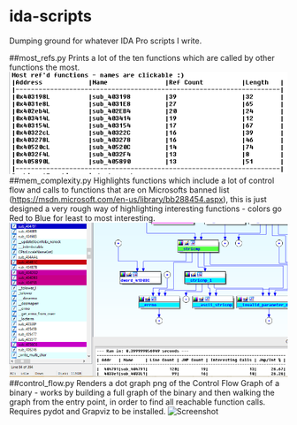 # ida-scripts
Dumping ground for whatever IDA Pro scripts I write.

##most_refs.py
Prints a lot of the ten functions which are called by other functions the most.
![Screenshot](images/ref_count_list.PNG?raw=true)
##mem_complexity.py
Highlights functions which include a lot of control flow and calls to functions that are on Microsofts banned list (https://msdn.microsoft.com/en-us/library/bb288454.aspx),
this is just designed a very rough way of highlighting interesting functions - colors go Red to Blue for least to most interesting.
![Screenshot](images/mem_complex.PNG?raw=true)
##control_flow.py
Renders a dot graph png of the Control Flow Graph of a binary - works by building a full graph of the binary and then walking the graph from the entry point,
in order to find all reachable function calls. Requires pydot and Grapviz to be installed.
![Screenshot](images/call_graph.png?raw=true)